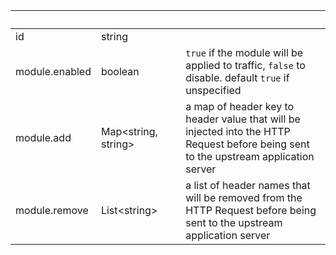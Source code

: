 
|&nbsp;|&nbsp;|&nbsp;|&nbsp;|
|---|---|---|---|
| id | string | |  |
| module.enabled | boolean | | `true` if the module will be applied to traffic, `false` to disable. default `true` if unspecified |
| module.add | Map&lt;string, string&gt; | | a map of header key to header value that will be injected into the HTTP Request before being sent to the upstream application server |
| module.remove | List&lt;string&gt; | | a list of header names that will be removed from the HTTP Request before being sent to the upstream application server |